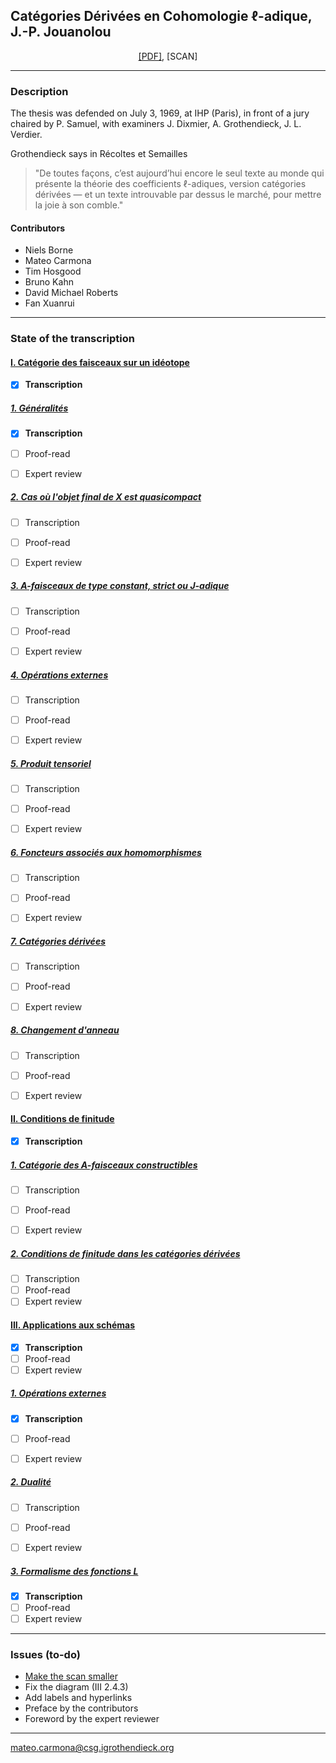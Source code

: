 ## Catégories Dérivées en Cohomologie $\ell$-adique, J.-P. Jouanolou

<p align="center">
  <a href="https://github.com/carmonamateo/Jouanolou/raw/main/CDCAJ.pdf" target="_blank">[PDF]</a>, [SCAN]
</p>

---

### Description

The thesis was defended on July 3, 1969, at IHP (Paris), in front of a jury chaired by P. Samuel, with examiners J. Dixmier, A. Grothendieck, J. L. Verdier.

Grothendieck says in Récoltes et Semailles
> "De toutes façons, c’est aujourd’hui encore le seul texte au monde qui présente la théorie des coefficients $\ell$-adiques, version catégories dérivées — et un texte introuvable par dessus le marché, pour mettre la joie à son comble."

#### Contributors

- Niels Borne
- Mateo Carmona
- Tim Hosgood
- Bruno Kahn
- David Michael Roberts
- Fan Xuanrui


---

### State of the transcription

#### [I. Catégorie des faisceaux sur un idéotope](https://github.com/carmonamateo/Jouanolou/blob/main/I/I.tex)
- [x] **Transcription**

##### [1. Généralités](https://github.com/carmonamateo/Jouanolou/blob/main/I/I.1.tex)
- [x] **Transcription**
- [ ] Proof-read
- [ ] Expert review


##### [2. Cas où l'objet final de X est quasicompact](https://github.com/carmonamateo/Jouanolou/blob/main/I/I.2.tex)
- [ ] Transcription
- [ ] Proof-read
- [ ] Expert review


##### [3. A-faisceaux de type constant, strict ou J-adique](https://github.com/carmonamateo/Jouanolou/blob/main/I/I.3.tex)
- [ ] Transcription
- [ ] Proof-read
- [ ] Expert review


##### [4. Opérations externes](https://github.com/carmonamateo/Jouanolou/blob/main/I/I.4.tex)
- [ ] Transcription
- [ ] Proof-read
- [ ] Expert review


##### [5. Produit tensoriel](https://github.com/carmonamateo/Jouanolou/blob/main/I/I.5.tex)
- [ ] Transcription
- [ ] Proof-read
- [ ] Expert review


##### [6. Foncteurs associés aux homomorphismes](https://github.com/carmonamateo/Jouanolou/blob/main/I/I.6.tex)
- [ ] Transcription
- [ ] Proof-read
- [ ] Expert review


##### [7. Catégories dérivées](https://github.com/carmonamateo/Jouanolou/blob/main/I/I.7.tex)
- [ ] Transcription
- [ ] Proof-read
- [ ] Expert review


##### [8. Changement d'anneau](https://github.com/carmonamateo/Jouanolou/blob/main/I/I.8.tex)
- [ ] Transcription
- [ ] Proof-read
- [ ] Expert review


#### [II. Conditions de finitude](https://github.com/carmonamateo/Jouanolou/blob/main/II/II.tex)
- [x] **Transcription**

##### [1. Catégorie des A-faisceaux constructibles](https://github.com/carmonamateo/Jouanolou/blob/main/II/II.1.tex)
- [ ] Transcription
- [ ] Proof-read
- [ ] Expert review


##### [2. Conditions de finitude dans les catégories dérivées](https://github.com/carmonamateo/Jouanolou/blob/main/II/II.2.tex)
- [ ] Transcription
- [ ] Proof-read
- [ ] Expert review

#### [III. Applications aux schémas](https://github.com/carmonamateo/Jouanolou/blob/main/III/III.tex)
- [x] **Transcription**
- [ ] Proof-read
- [ ] Expert review

##### [1. Opérations externes](https://github.com/carmonamateo/Jouanolou/blob/main/III/III.1.tex)
- [x] **Transcription**
- [ ] Proof-read
- [ ] Expert review


##### [2. Dualité](https://github.com/carmonamateo/Jouanolou/blob/main/III/III.2.tex)
- [ ] Transcription
- [ ] Proof-read
- [ ] Expert review


##### [3. Formalisme des fonctions L](https://github.com/carmonamateo/Jouanolou/blob/main/III/III.3.tex)
- [x] **Transcription**
- [ ] Proof-read
- [ ] Expert review

---

### Issues (to-do)

- [Make the scan smaller](https://github.com/carmonamateo/Jouanolou/issues/1)
- Fix the diagram (III 2.4.3)
- Add labels and hyperlinks
- Preface by the contributors
- Foreword by the expert reviewer


---

mateo.carmona@csg.igrothendieck.org
